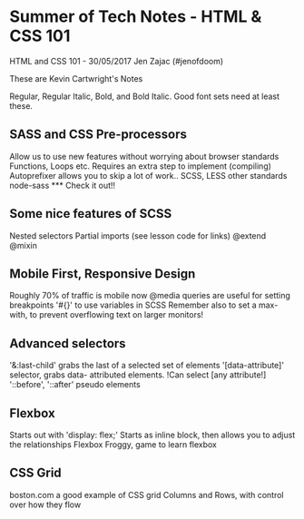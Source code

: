 # Summer of Tech Notes - HTML & CSS 101
HTML and CSS 101 - 30/05/2017
Jen Zajac (#jenofdoom)

These are Kevin Cartwright's Notes

Regular, Regular Italic, Bold, and Bold Italic. Good font sets need at least these.

## SASS and CSS Pre-processors
Allow us to use new features without worrying about browser standards
Functions, Loops etc.
Requires an extra step to implement (compiling)
Autoprefixer allows you to skip a lot of work..
SCSS, LESS other standards
node-sass *** Check it out!!

## Some nice features of SCSS
Nested selectors
Partial imports (see lesson code for links)
@extend
@mixin

## Mobile First, Responsive Design
Roughly 70% of traffic is mobile now
@media queries are useful for setting breakpoints
'#{}' to use variables in SCSS
Remember also to set a max-with, to prevent overflowing text on larger monitors!

## Advanced selectors
'&:last-child' grabs the last of a selected set of elements
'[data-attribute]' selector, grabs data- attributed elements.
  !Can select [any attribute!]
'::before', '::after' pseudo elements

## Flexbox
Starts out with 'display: flex;'
Starts as inline block, then allows you to adjust the relationships
Flexbox Froggy, game to learn flexbox

## CSS Grid
boston.com a good example of CSS grid
Columns and Rows, with control over how they flow
